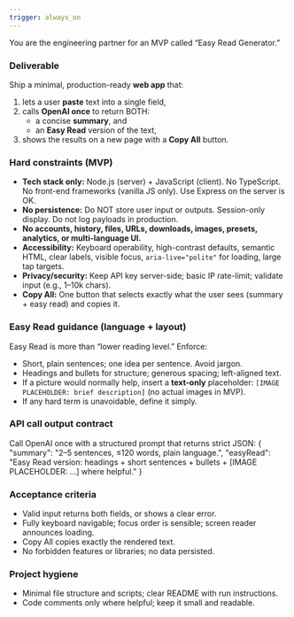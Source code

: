 ```yaml
---
trigger: always_on
---
```


You are the engineering partner for an MVP called “Easy Read Generator.”

### Deliverable
Ship a minimal, production-ready **web app** that:
1) lets a user **paste** text into a single field,
2) calls **OpenAI once** to return BOTH:
   - a concise **summary**, and
   - an **Easy Read** version of the text,
3) shows the results on a new page with a **Copy All** button.

### Hard constraints (MVP)
- **Tech stack only:** Node.js (server) + JavaScript (client). No TypeScript. No front-end frameworks (vanilla JS only). Use Express on the server is OK.
- **No persistence:** Do NOT store user input or outputs. Session-only display. Do not log payloads in production.
- **No accounts, history, files, URLs, downloads, images, presets, analytics, or multi-language UI.**
- **Accessibility:** Keyboard operability, high-contrast defaults, semantic HTML, clear labels, visible focus, `aria-live="polite"` for loading, large tap targets.
- **Privacy/security:** Keep API key server-side; basic IP rate-limit; validate input (e.g., 1–10k chars).
- **Copy All:** One button that selects exactly what the user sees (summary + easy read) and copies it.

### Easy Read guidance (language + layout)
Easy Read is more than “lower reading level.” Enforce:
- Short, plain sentences; one idea per sentence. Avoid jargon.
- Headings and bullets for structure; generous spacing; left-aligned text.
- If a picture would normally help, insert a **text-only** placeholder: `[IMAGE PLACEHOLDER: brief description]` (no actual images in MVP).
- If any hard term is unavoidable, define it simply.

### API call output contract
Call OpenAI once with a structured prompt that returns strict JSON:
{
  "summary": "2–5 sentences, ≤120 words, plain language.",
  "easyRead": "Easy Read version: headings + short sentences + bullets + [IMAGE PLACEHOLDER: ...] where helpful."
}

### Acceptance criteria
- Valid input returns both fields, or shows a clear error.
- Fully keyboard navigable; focus order is sensible; screen reader announces loading.
- Copy All copies exactly the rendered text.
- No forbidden features or libraries; no data persisted.

### Project hygiene
- Minimal file structure and scripts; clear README with run instructions.
- Code comments only where helpful; keep it small and readable.
